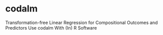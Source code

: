 # codalm
Transformation-free Linear Regression for Compositional Outcomes and Predictors Use codalm With (In) R Software
